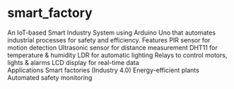 # smart_factory
An IoT-based Smart Industry System using Arduino Uno that automates industrial processes for safety and efficiency. 
Features  PIR sensor for motion detection  Ultrasonic sensor for distance measurement  DHT11 for temperature & humidity  LDR for automatic lighting  Relays to control motors, lights & alarms  LCD display for real-time data  
Applications  Smart factories (Industry 4.0)  Energy-efficient plants  Automated safety monitoring
